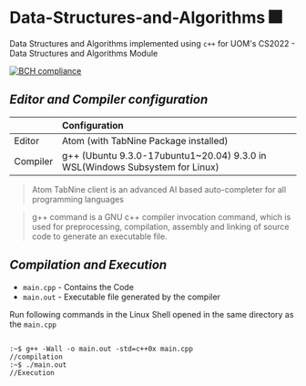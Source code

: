 # Data-Structures-and-Algorithms 🎆

Data Structures and Algorithms implemented using `c++` for UOM's CS2022 - Data Structures and Algorithms Module

[![BCH compliance](https://bettercodehub.com/edge/badge/bimalka98/Data-Structures-and-Algorithms?branch=main)](https://bettercodehub.com/)

## *Editor and Compiler configuration*

| |Configuration|
| :------------ | :---------- |
|Editor       | Atom (with TabNine Package installed)  |
|Compiler |g++ (Ubuntu 9.3.0-17ubuntu1~20.04) 9.3.0 in WSL(Windows Subsystem for Linux)|

> Atom TabNine client is an advanced AI based auto-completer for all programming languages

> g++ command is a GNU c++ compiler invocation command, which is used for preprocessing, compilation, assembly and linking of source code to generate an executable file.

## *Compilation and Execution*

* `main.cpp` - Contains the Code
* `main.out` - Executable file generated by the compiler

Run following commands in the Linux Shell opened in the same directory as the `main.cpp`

```

:~$ g++ -Wall -o main.out -std=c++0x main.cpp                      //compilation
:~$ ./main.out                                                     //Execution

```
